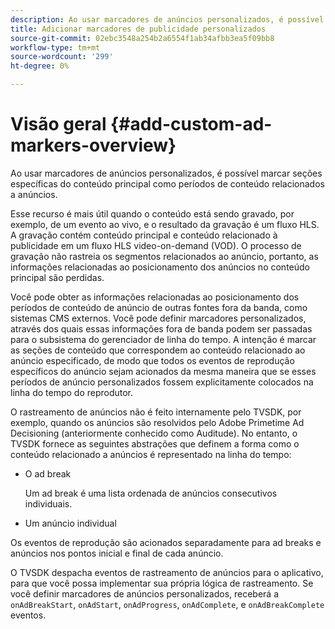 ```yaml
---
description: Ao usar marcadores de anúncios personalizados, é possível marcar seções específicas do conteúdo principal como períodos de conteúdo relacionados a anúncios.
title: Adicionar marcadores de publicidade personalizados
source-git-commit: 02ebc3548a254b2a6554f1ab34afbb3ea5f09bb8
workflow-type: tm+mt
source-wordcount: '299'
ht-degree: 0%

---
```


# Visão geral {#add-custom-ad-markers-overview}

Ao usar marcadores de anúncios personalizados, é possível marcar seções específicas do conteúdo principal como períodos de conteúdo relacionados a anúncios.

Esse recurso é mais útil quando o conteúdo está sendo gravado, por exemplo, de um evento ao vivo, e o resultado da gravação é um fluxo HLS. A gravação contém conteúdo principal e conteúdo relacionado à publicidade em um fluxo HLS video-on-demand (VOD). O processo de gravação não rastreia os segmentos relacionados ao anúncio, portanto, as informações relacionadas ao posicionamento dos anúncios no conteúdo principal são perdidas.

Você pode obter as informações relacionadas ao posicionamento dos períodos de conteúdo de anúncio de outras fontes fora da banda, como sistemas CMS externos. Você pode definir marcadores personalizados, através dos quais essas informações fora de banda podem ser passadas para o subsistema do gerenciador de linha do tempo. A intenção é marcar as seções de conteúdo que correspondem ao conteúdo relacionado ao anúncio especificado, de modo que todos os eventos de reprodução específicos do anúncio sejam acionados da mesma maneira que se esses períodos de anúncio personalizados fossem explicitamente colocados na linha do tempo do reprodutor.

O rastreamento de anúncios não é feito internamente pelo TVSDK, por exemplo, quando os anúncios são resolvidos pelo Adobe Primetime Ad Decisioning (anteriormente conhecido como Auditude). No entanto, o TVSDK fornece as seguintes abstrações que definem a forma como o conteúdo relacionado a anúncios é representado na linha do tempo:

* O ad break

  Um ad break é uma lista ordenada de anúncios consecutivos individuais.
* Um anúncio individual

Os eventos de reprodução são acionados separadamente para ad breaks e anúncios nos pontos inicial e final de cada anúncio.

O TVSDK despacha eventos de rastreamento de anúncios para o aplicativo, para que você possa implementar sua própria lógica de rastreamento. Se você definir marcadores de anúncios personalizados, receberá a `onAdBreakStart`, `onAdStart`, `onAdProgress`, `onAdComplete`, e `onAdBreakComplete` eventos.
